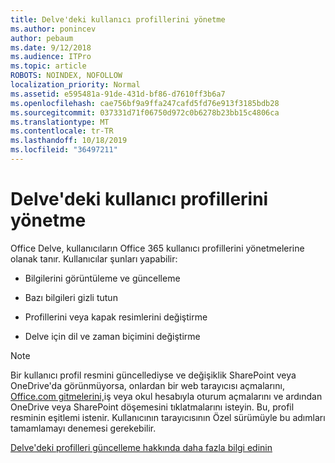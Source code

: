 ```yaml
---
title: Delve'deki kullanıcı profillerini yönetme
ms.author: ponincev
author: pebaum
ms.date: 9/12/2018
ms.audience: ITPro
ms.topic: article
ROBOTS: NOINDEX, NOFOLLOW
localization_priority: Normal
ms.assetid: e595481a-91de-431d-bf86-d7610ff3b6a7
ms.openlocfilehash: cae756bf9a9ffa247cafd5fd76e913f3185bdb28
ms.sourcegitcommit: 037331d71f06750d972c0b6278b23bb15c4806ca
ms.translationtype: MT
ms.contentlocale: tr-TR
ms.lasthandoff: 10/18/2019
ms.locfileid: "36497211"
---
```

# <a name="manage-user-profiles-in-delve"></a>Delve'deki kullanıcı profillerini yönetme

Office Delve, kullanıcıların Office 365 kullanıcı profillerini yönetmelerine olanak tanır. Kullanıcılar şunları yapabilir:
  
- Bilgilerini görüntüleme ve güncelleme
    
- Bazı bilgileri gizli tutun
    
- Profillerini veya kapak resimlerini değiştirme
    
- Delve için dil ve zaman biçimini değiştirme
    
> [!NOTE]
> Bir kullanıcı profil resmini güncellediyse ve değişiklik SharePoint veya OneDrive'da görünmüyorsa, onlardan bir web tarayıcısı açmalarını, [Office.com gitmelerini,](https://www.office.com)iş veya okul hesabıyla oturum açmalarını ve ardından OneDrive veya SharePoint döşemesini tıklatmalarını isteyin. Bu, profil resminin eşitlemi istenir. Kullanıcının tarayıcısının Özel sürümüyle bu adımları tamamlamayı denemesi gerekebilir. 
  
[Delve'deki profilleri güncelleme hakkında daha fazla bilgi edinin](https://go.microsoft.com/fwlink/?linkid=735070)
  

